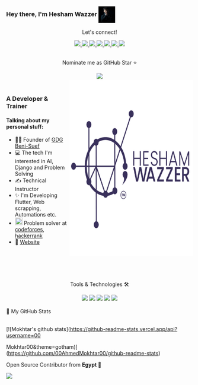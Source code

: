 ### Hey there, I'm  Hesham Wazzer   <img align="center" alt="GIF" src="83177028_1210447069165025_3417387348646690816_n.jpg" width="45" height="45" />

<div align="center">
<p align="center">Let's connect!</p>
<a href="https://wa.me/201280838455?text=Hi Hesham Wazzer">
    <img src="https://img.shields.io/badge/Whatsapp-23bc5e?style=for-the-badge&logo=whatsapp&logoColor=white" />
</a>
<a href="https://twitter.com/wazzer_hesham">
    <img src="https://img.shields.io/badge/Twitter-1DA1F2?style=for-the-badge&logo=twitter&logoColor=white" />
</a>

<a href="https://www.instagram.com/hesham.wazzer">
    <img src="https://img.shields.io/badge/Instagram-E4405F?style=for-the-badge&logo=instagram&logoColor=white" />
</a>

<a href="https://www.linkedin.com/in/hesham-wazzer-506428160/">
    <img src="https://img.shields.io/badge/linkedin-%230077B5.svg?&style=for-the-badge&logo=linkedin&logoColor=white" />
</a>

<a href="https://www.upwork.com/freelancers/~019c71ca4133d4f65d">
    <img src="https://img.shields.io/badge/Upwork-00a732?style=for-the-badge&logo=upwork&logoColor=white" />
</a>

<a href="https://www.facebook.com/heshamwazzer">
    <img src="https://img.shields.io/badge/Facebook-1877F2?style=for-the-badge&logo=facebook&logoColor=white" />
</a>

<a href="https://stackoverflow.com/users/11468643/ahmed-mokhtar">
    <img src="https://img.shields.io/badge/Stack_Overflow-FE7A16?style=for-the-badge&logo=stack-overflow&logoColor=white" />
</a>
</div>

<br>
<div align="center">
<p align="center">Nominate me as GitHub Star ⭐</p>
    
<a href="https://stars.github.com/nominate/">
    <img src="https://img.shields.io/badge/GitHub-100000?&style=for-the-badge&logo=GitHub&logoColor=white&color=fa3667" />
</a>
</div>

<img align="right" alt="PNG" src="Colored.png" width="334" height="474" />
<br>

### A Developer & Trainer

#### Talking about my personal stuff:

- 🙋‍♂️ Founder of [GDG Beni-Suef][gdg]
- 💻 The tech I'm interested in AI, Django and Problem Solving
- ✍ Technical Instructor
- ✨ I'm Developing Flutter, Web scrapping, Automations etc.
- <img src="https://img.icons8.com/emoji/48/000000/brain-emoji.png" width="20" height="20" /> Problem solver at [codeforces], [hackerrank]
- 📄 [Website][profile]

<!-- ### Languages & Tools

<code><img width=24px src="https://raw.githubusercontent.com/github/explore/80688e429a7d4ef2fca1e82350fe8e3517d3494d/topics/flutter/flutter.png"></code>
<code><img width=24px src="https://raw.githubusercontent.com/github/explore/80688e429a7d4ef2fca1e82350fe8e3517d3494d/topics/dart/dart.png"></code>
<code><img width=24px src="https://raw.githubusercontent.com/github/explore/80688e429a7d4ef2fca1e82350fe8e3517d3494d/topics/python/python.png"></code>
<code><img width=24px src="https://raw.githubusercontent.com/github/explore/80688e429a7d4ef2fca1e82350fe8e3517d3494d/topics/firebase/firebase.png"></code>
<code><img width=24px src="https://raw.githubusercontent.com/github/explore/80688e429a7d4ef2fca1e82350fe8e3517d3494d/topics/html/html.png"></code>
<code><img width=24px src="https://raw.githubusercontent.com/github/explore/80688e429a7d4ef2fca1e82350fe8e3517d3494d/topics/css/css.png"></code>
<code><img width=24px src="https://raw.githubusercontent.com/github/explore/80688e429a7d4ef2fca1e82350fe8e3517d3494d/topics/bootstrap/bootstrap.png"></code> -->

 
 <br>
 <br>
 <br>
 <br>

<div align="center">
<p align="center">Tools & Technologies 🛠</p>

<img src="https://img.shields.io/badge/Flutter-02569B?style=for-the-badge&logo=flutter&logoColor=white" />
<img src="https://img.shields.io/badge/Dart-0175C2?style=for-the-badge&logo=dart&logoColor=white" />
<img src="https://img.shields.io/badge/firebase-ffca28?style=for-the-badge&logo=firebase&logoColor=black" />
<img src="https://img.shields.io/badge/Python-FFD43B?style=for-the-badge&logo=python&logoColor=darkgreen" />
<img src="https://img.shields.io/badge/Git-F05032?style=for-the-badge&logo=git&logoColor=white" />


</div>

<br>

<summary>📝 My GitHub Stats</summary>
<br>

[![Mokhtar's github stats](https://github-readme-stats.vercel.app/api?username=00







Mokhtar00&theme=gotham)](https://github.com/00AhmedMokhtar00/github-readme-stats)


Open Source Contributor from <b>Egypt<b> 💙

![](https://visitor-badge.glitch.me/badge?page_id=00AhmedMokhtar00.00AhmedMokhtar00)

[profile]: https://00ahmedmokhtar00.github.io
[gdg]: https://gdg.community.dev/gdg-beni-suef/#
[codeforces]: https://codeforces.com/profile/00Mokhtar00
[hackerrank]: https://www.hackerrank.com/ahmedmokhtar7711
